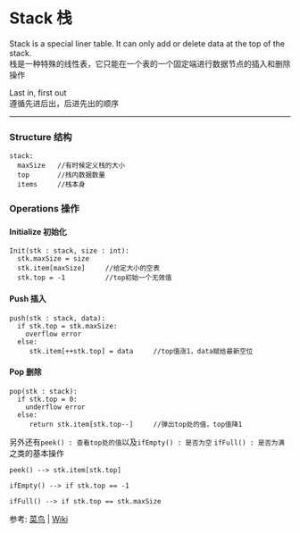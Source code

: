 # Stack 栈

Stack is a special liner table. It can only add or delete data at the top of the stack.  
栈是一种特殊的线性表，它只能在一个表的一个固定端进行数据节点的插入和删除操作

Last in, first out  
遵循先进后出，后进先出的顺序

***
### Structure 结构
```
stack:  
  maxSize   //有时候定义栈的大小  
  top       //栈内数据数量  
  items     //栈本身  
```

### Operations 操作

#### Initialize 初始化
``` 
Init(stk : stack, size : int):
  stk.maxSize = size    
  stk.item[maxSize]     //给定大小的空表
  stk.top = -1          //top初始一个无效值
```

#### Push 插入
```
push(stk : stack, data):
  if stk.top = stk.maxSize:
    overflow error 
  else:
     stk.item[++stk.top] = data     //top值涨1，data赋给最新空位
```

#### Pop 删除
```
pop(stk : stack):
  if stk.top = 0:
    underflow error 
  else:
     return stk.item[stk.top--]     //弹出top处的值，top值降1
```

另外还有`peek() : 查看top处的值`以及`ifEmpty() : 是否为空` `ifFull() : 是否为满`之类的基本操作
```
peek() --> stk.item[stk.top]
```
```
ifEmpty() --> if stk.top == -1
```
```
ifFull() --> if stk.top == stk.maxSize
```

参考: [菜鸟](https://www.runoob.com/java/data-stack.html) | [Wiki](https://en.wikipedia.org/wiki/Stack_(abstract_data_type))
